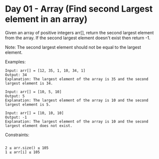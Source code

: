 # Day 01 - Array (Find second Largest element in an array)
Given an array of positive integers arr[], return the second largest element from the array. If the second largest element doesn't exist then return -1.

Note: The second largest element should not be equal to the largest element.

Examples:
```declarative
Input: arr[] = [12, 35, 1, 10, 34, 1]
Output: 34
Explanation: The largest element of the array is 35 and the second largest element is 34.
```

```declarative
Input: arr[] = [10, 5, 10]
Output: 5
Explanation: The largest element of the array is 10 and the second largest element is 5.
```

```declarative
Input: arr[] = [10, 10, 10]
Output: -1
Explanation: The largest element of the array is 10 and the second largest element does not exist.
```

Constraints:
```declarative

2 ≤ arr.size() ≤ 105
1 ≤ arr[i] ≤ 105
```